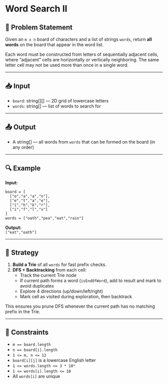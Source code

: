 # Word Search II

## 🧩 Problem Statement

Given an `m x n` board of characters and a list of strings `words`, return **all words** on the board that appear in the word list.

Each word must be constructed from letters of sequentially adjacent cells, where “adjacent” cells are horizontally or vertically neighboring. The same letter cell may not be used more than once in a single word.

---

## 📥 Input

-   `board`: string[][] — 2D grid of lowercase letters
-   `words`: string[] — list of words to search for

---

## 📤 Output

-   A string[] — all words from `words` that can be formed on the board (in any order)

---

## 🔍 Example

**Input:**

```
board = [
  ["o","a","a","n"],
  ["e","t","a","e"],
  ["i","h","k","r"],
  ["i","f","l","v"]
]
words = ["oath","pea","eat","rain"]
```

**Output:**  
`["eat","oath"]`

---

## 🧠 Strategy

1. **Build a Trie** of all `words` for fast prefix checks.
2. **DFS + Backtracking** from each cell:
    - Track the current Trie node
    - If current path forms a word (`isEndOfWord`), add to result and mark to avoid duplicates
    - Explore 4 directions (up/down/left/right)
    - Mark cell as visited during exploration, then backtrack

This ensures you prune DFS whenever the current path has no matching prefix in the Trie.

---

## 🔧 Constraints

-   `m == board.length`
-   `n == board[i].length`
-   `1 <= m, n <= 12`
-   `board[i][j]` is a lowercase English letter
-   `1 <= words.length <= 3 * 10⁴`
-   `1 <= words[i].length <= 10`
-   All `words[i]` are unique
